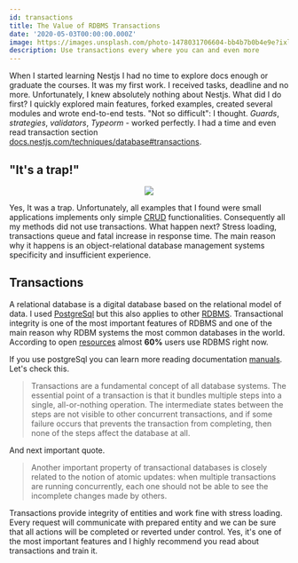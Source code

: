 ```yaml
---
id: transactions
title: The Value of RDBMS Transactions
date: '2020-05-03T00:00:00.000Z'
image: https://images.unsplash.com/photo-1478031706604-bb4b7b0b4e9e?ixlib=rb-1.2.1&auto=format&fit=crop&w=1350&q=80
description: Use transactions every where you can and even more
---
```


When I started learning Nestjs I had no time to explore docs enough or graduate the courses. It was my first work. I received tasks, deadline and no more. Unfortunately, I knew absolutely nothing about Nestjs. What did I do first? I quickly explored main features, forked examples, created several modules and wrote end-to-end tests. "Not so difficult": I thought. _Guards_, _strategies_, _validators_, _Typeorm_ - worked perfectly. I had a time and even read transaction section [docs.nestjs.com/techniques/database#transactions](https://docs.nestjs.com/techniques/database#transactions).

## "It's a trap!"

<div align='center'>
    <img src='https://wompampsupport.azureedge.net/fetchimage?siteId=7575&v=2&jpgQuality=100&width=700&url=https%3A%2F%2Fi.kym-cdn.com%2Fentries%2Ficons%2Ffacebook%2F000%2F000%2F157%2Fitsatrap.jpg' />
</div>

Yes, It was a trap. Unfortunately, all examples that I found were small applications implements only simple [CRUD](https://en.wikipedia.org/wiki/Create,_read,_update_and_delete) functionalities. Consequently all my methods did not use transactions. What happen next? Stress loading, transactions queue and fatal increase in response time. The main reason why it happens is an object-relational database management systems specificity and insufficient experience.

## Transactions

A relational database is a digital database based on the relational model of data. I used [PostgreSql](https://www.postgresql.org) but this also applies to other [RDBMS](https://en.wikipedia.org/wiki/Relational_database#RDBMS). Transactional integrity is one of the most important features of RDBMS and one of the main reason why RDBM systems the most common databases in the world. According to open [resources](https://medium.com/@kristi.anderson/2019-database-trends-sql-vs-nosql-top-databases-single-vs-multiple-database-use-df11dbd981f3) almost **60%** users use RDBMS right now.

If you use postgreSql you can learn more reading documentation [manuals](https://www.postgresql.org/docs/manuals). Let's check this.

> Transactions are a fundamental concept of all database systems. The essential point of a transaction is
> that it bundles multiple steps into a single, all-or-nothing operation. The intermediate states between
> the steps are not visible to other concurrent transactions, and if some failure occurs that prevents the
> transaction from completing, then none of the steps affect the database at all.

And next important quote.

> Another important property of transactional databases is closely related to the notion of atomic
> updates: when multiple transactions are running concurrently, each one should not be able to see the
> incomplete changes made by others.

Transactions provide integrity of entities and work fine with stress loading. Every request will communicate with prepared entity and we can be sure that all actions will be completed or reverted under control. Yes, it's one of the most important features and I highly recommend you read about transactions and train it.
